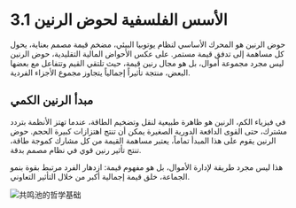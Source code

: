 # 3.1 الأسس الفلسفية لحوض الرنين

حوض الرنين هو المحرك الأساسي لنظام يوتوبيا البيئي، مضخم قيمة مصمم بعناية، يحول كل مساهمة إلى تدفق قيمة مستمر. على عكس الأحواض المالية التقليدية، حوض الرنين ليس مجرد مجموعة أموال، بل هو مجال رنين قيمة، حيث تلتقي القيم وتتفاعل مع بعضها البعض، منتجة تأثيراً إجمالياً يتجاوز مجموع الأجزاء الفردية.

## مبدأ الرنين الكمي

في فيزياء الكم، الرنين هو ظاهرة طبيعية لنقل وتضخيم الطاقة، عندما تهتز الأنظمة بتردد مشترك، حتى القوى الدافعة الدورية الصغيرة يمكن أن تنتج اهتزازات كبيرة الحجم. حوض الرنين يقوم على هذا المبدأ تماماً، يعتبر مساهمة القيمة من كل مشارك كموجة طاقة، تنتج تأثير رنين قوي في نظام مصمم بدقة.

هذا ليس مجرد طريقة لإدارة الأموال، بل هو مفهوم قيمة: ازدهار الفرد مرتبط بقوة بنمو الجماعة، خلق قيمة إجمالية أكبر من خلال التأثير التعاوني.

![共鸣池的哲学基础](/images/图1.svg)